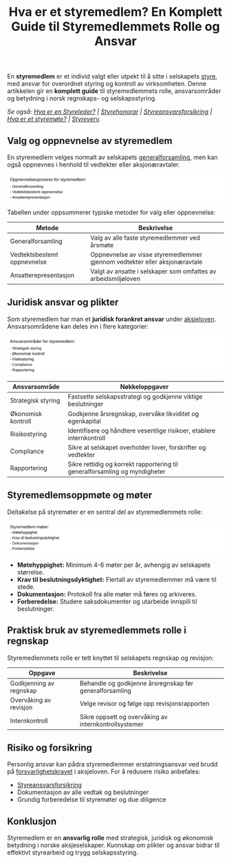 ﻿---
title: "Hva er et styremedlem? En Komplett Guide til Styremedlemmets Rolle og Ansvar"
seoTitle: "Styremedlem | Rolle, ansvar og krav i aksjeselskaper"
description: "Hva gjør et styremedlem i norske aksjeselskaper, hvilket ansvar og hvilke krav gjelder, og hvordan påvirker rollen regnskap, revisjon og selskapsstyring."
summary: "Hva gjør et styremedlem? Kort oversikt over rolle, ansvar, møter og krav i norske aksjeselskaper, med fokus på regnskap og selskapsstyring."
---

En **styremedlem** er et individ valgt eller utpekt til å sitte i selskapets [styre](/blogs/regnskap/hva-er-styre "Hva er styre? Styrets rolle og oppgaver"), med ansvar for overordnet styring og kontroll av virksomheten. Denne artikkelen gir en **komplett guide** til styremedlemmets rolle, ansvarsområder og betydning i norsk regnskaps- og selskapsstyring.

*Se også: [Hva er en Styreleder?](/blogs/regnskap/styreleder "Hva er Styreleder? Styrets Lederrolle i Norske Aksjeselskaper") | [Styrehonorar](/blogs/regnskap/styrehonorar "Hva er Styrehonorar? Guide til Styremedlemsvederlag") | [Styreansvarsforsikring](/blogs/regnskap/styreansvarsforsikring "Hva er Styreansvarsforsikring? Guide til Styremedlemsforsikring i Norge") | [Hva er et styremøte?](/blogs/regnskap/hva-er-et-styremote "Hva er et styremøte? Guide til Møter, Protokoller og Prosess") | [Styreverv](/blogs/regnskap/styreverv "Styreverv: Roller, Ansvar og Fordeler ved Styreverv i Norske Selskaper").*

## Valg og oppnevnelse av styremedlem

En styremedlem velges normalt av selskapets [generalforsamling](/blogs/regnskap/hva-er-general-forsamling "Hva er Generalforsamling? Ansvar og Prosess"), men kan også oppnevnes i henhold til vedtekter eller aksjonæravtaler.

![Oppnevnelsesprosess for styremedlem](styremedlem-valg.svg)

Tabellen under oppsummerer typiske metoder for valg eller oppnevnelse:

| Metode                   | Beskrivelse                                                                |
|--------------------------|----------------------------------------------------------------------------|
| Generalforsamling        | Valg av alle faste styremedlemmer ved årsmøte                              |
| Vedtektsbestemt oppnevnelse | Oppnevnelse av visse styremedlemmer gjennom vedtekter eller aksjonæravtale |
| Ansatterepresentasjon    | Valgt av ansatte i selskaper som omfattes av arbeidsmiljøloven             |

## Juridisk ansvar og plikter

Som styremedlem har man et **juridisk forankret ansvar** under [aksjeloven](/blogs/regnskap/hva-er-aksjeloven "Hva er Aksjeloven? Regler for Aksjeselskaper i Norge"). Ansvarsområdene kan deles inn i flere kategorier:

![Ansvarsområder for styremedlem](styremedlem-ansvar.svg)

| Ansvarsområde     | Nøkkeloppgaver                                                         |
|-------------------|------------------------------------------------------------------------|
| Strategisk styring| Fastsette selskapsstrategi og godkjenne viktige beslutninger           |
| Økonomisk kontroll| Godkjenne årsregnskap, overvåke likviditet og egenkapital               |
| Risikostyring     | Identifisere og håndtere vesentlige risikoer, etablere internkontroll   |
| Compliance        | Sikre at selskapet overholder lover, forskrifter og vedtekter           |
| Rapportering      | Sikre rettidig og korrekt rapportering til generalforsamling og myndigheter |

## Styremedlemsoppmøte og møter

Deltakelse på styremøter er en sentral del av styremedlemmets rolle:

![Styremedlem møter](styremedlem-mote.svg)

* **Møtehyppighet:** Minimum 4-6 møter per år, avhengig av selskapets størrelse.
* **Krav til beslutningsdyktighet:** Flertall av styremedlemmer må være til stede.
* **Dokumentasjon:** Protokoll fra alle møter må føres og arkiveres.
* **Forberedelse:** Studere saksdokumenter og utarbeide innspill til beslutninger.

## Praktisk bruk av styremedlemmets rolle i regnskap

Styremedlemmets rolle er tett knyttet til selskapets regnskap og revisjon:

| Oppgave                 | Beskrivelse                                            |
|-------------------------|--------------------------------------------------------|
| Godkjenning av regnskap | Behandle og godkjenne årsregnskap før generalforsamling |
| Overvåking av revisjon  | Velge revisor og følge opp revisjonsrapporten           |
| Internkontroll          | Sikre oppsett og overvåking av internkontrollsystemer   |

## Risiko og forsikring

Personlig ansvar kan pådra styremedlemmer erstatningsansvar ved brudd på [forsvarlighetskravet](/blogs/regnskap/hva-er-forsvarlighetskrav "Hva er Forsvarlighetskrav? Krav til Kapital og Likviditet") i aksjeloven. For å redusere risiko anbefales:

* [Styreansvarsforsikring](/blogs/regnskap/styreansvarsforsikring "Hva er Styreansvarsforsikring? Guide til Styremedlemsforsikring i Norge")
* Dokumentasjon av alle vedtak og beslutninger
* Grundig forberedelse til styremøter og due diligence

## Konklusjon

Styremedlem er en **ansvarlig rolle** med strategisk, juridisk og økonomisk betydning i norske aksjeselskaper. Kunnskap om plikter og ansvar bidrar til effektivt styrearbeid og trygg selskapsstyring.










